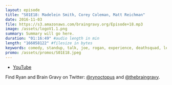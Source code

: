 ```yaml
---
layout: episode
title: "S01E18: Madelein Smith, Corey Coleman, Matt Reichman"
date: 2016-11-03
file: https://s3.amazonaws.com/braingravy.org/Episode+18.mp3
image: /assets/logoV1.1.png
summary: Summary will go here.
duration: "01:16:49" #audio length in min
length: "166058122" #filesize in bytes
keywords: comedy, standup, talk, joe, rogan, experience, deathsquad, legion, of, skanks, science, media, news, video, games, nerd, comics, nerdist, pop, culter, technology, politics, npr
promo: /assets/promos/S01E18.jpeg
---
```



- [YouTube](https://www.youtube.com/channel/UCeHkFQsmv90Num66OcKSAXg)


Find Ryan and Brain Gravy on Twitter: [@rynoctopus](https://twitter.com/rynoctopus) and [@thebraingravy](https://twitter.com/thebraingravy).